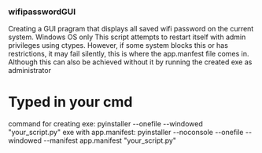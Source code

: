 ### wifipasswordGUI
Creating a GUI pragram that displays all saved wifi password on the current system.
Windows OS only
This script attempts to restart itself with admin privileges using ctypes. However, if some system blocks this or has restrictions, it may fail silently, this is where the app.manfest file comes in.
Although this can also be achieved without it by running the created exe as administrator

# Typed in your cmd
command for creating exe: pyinstaller --onefile --windowed "your_script.py"
exe with app.manifest: pyinstaller --noconsole --onefile --windowed --manifest app.manifest "your_script.py"
